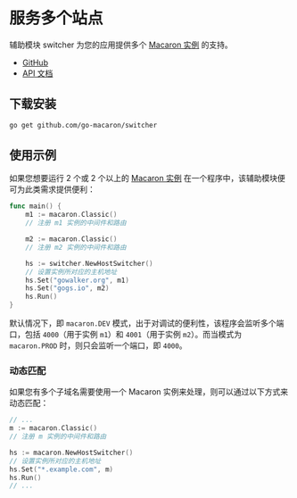 # 服务多个站点

辅助模块 switcher 为您的应用提供多个 [Macaron 实例](../core_concepts.md#macaron-shi-li) 的支持。

- [GitHub](https://github.com/go-macaron/switcher)
- [API 文档](https://gowalker.org/github.com/go-macaron/switcher)

## 下载安装

```sh
go get github.com/go-macaron/switcher
```
	
## 使用示例

如果您想要运行 2 个或 2 个以上的 [Macaron 实例](../core_concepts.md#macaron-shi-li) 在一个程序中，该辅助模块便可为此类需求提供便利：

```go
func main() {
	m1 := macaron.Classic()
	// 注册 m1 实例的中间件和路由

	m2 := macaron.Classic()
	// 注册 m2 实例的中间件和路由

	hs := switcher.NewHostSwitcher()
	// 设置实例所对应的主机地址
	hs.Set("gowalker.org", m1)
	hs.Set("gogs.io", m2)
	hs.Run()
}
```

默认情况下，即 `macaron.DEV` 模式，出于对调试的便利性，该程序会监听多个端口，包括 `4000`（用于实例 `m1`）和 `4001`（用于实例 `m2`）。而当模式为 `macaron.PROD` 时，则只会监听一个端口，即 `4000`。

### 动态匹配

如果您有多个子域名需要使用一个 Macaron 实例来处理，则可以通过以下方式来动态匹配：

```go
// ...
m := macaron.Classic()
// 注册 m 实例的中间件和路由

hs := macaron.NewHostSwitcher()
// 设置实例所对应的主机地址
hs.Set("*.example.com", m)
hs.Run()
// ...
```